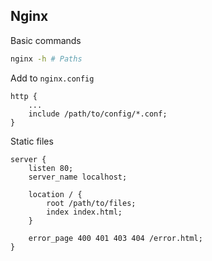## Nginx

Basic commands
```Bash
nginx -h # Paths
```

Add to `nginx.config`
```
http {
    ...
    include /path/to/config/*.conf;
}
```

Static files
```
server {
    listen 80;
    server_name localhost;

    location / {
        root /path/to/files;
        index index.html;
    }

    error_page 400 401 403 404 /error.html;
}
```
